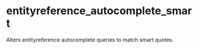 entityreference_autocomplete_smart
==================================

Alters entityreference autocomplete queries to match smart quotes.
